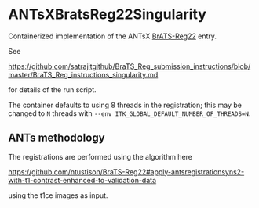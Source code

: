 # ANTsXBratsReg22Singularity

Containerized implementation of the ANTsX
[BrATS-Reg22](https://github.com/ntustison/BraTS-Reg22) entry.

See

https://github.com/satrajitgithub/BraTS_Reg_submission_instructions/blob/master/BraTS_Reg_instructions_singularity.md

for details of the run script.

The container defaults to using 8 threads in the registration; this may be
changed to `N` threads with `--env ITK_GLOBAL_DEFAULT_NUMBER_OF_THREADS=N`.


## ANTs methodology

The registrations are performed using the algorithm here

https://github.com/ntustison/BraTS-Reg22#apply-antsregistrationsyns2-with-t1-contrast-enhanced-to-validation-data

using the t1ce images as input.
